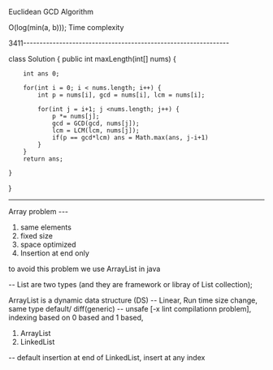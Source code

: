 Euclidean GCD Algorithm


O(log(min(a, b))); Time complexity

3411---------------------------------------------------------------


class Solution {
    public int maxLength(int[] nums) {

        int ans 0;

        for(int i = 0; i < nums.length; i++) {
            int p = nums[i], gcd = nums[i], lcm = nums[i];

            for(int j = i+1; j <nums.length; j++) {
                p *= nums[j];
                gcd = GCD(gcd, nums[j]);
                lcm = LCM(lcm, nums[j]);
                if(p == gcd*lcm) ans = Math.max(ans, j-i+1)
            }
        }
        return ans;
        
    }
}

-----------------------------------------------

Array problem ---

1) same elements
2) fixed size
3) space optimized
4) Insertion at end only

to avoid this problem we use ArrayList in java

-- List are two types (and they are framework or libray of List collection);

ArrayList is a dynamic data structure (DS)  -- Linear, Run time size change, same type default/ diff(generic) -- unsafe [-x lint compilationn problem], indexing based on 0 based and 1 based, 
1) ArrayList
2) LinkedList


-- default insertion at end of LinkedList, insert at any index

